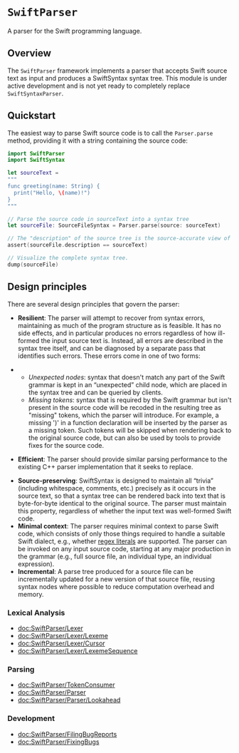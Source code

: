 # ``SwiftParser``

A parser for the Swift programming language.

## Overview

The `SwiftParser` framework implements a parser that accepts Swift source text
as input and produces a SwiftSyntax syntax tree. This module is under active development and is not yet ready to completely replace `SwiftSyntaxParser`.

## Quickstart

The easiest way to parse Swift source code is to call the `Parser.parse` method, providing it with a string containing the source code:

```swift
import SwiftParser
import SwiftSyntax

let sourceText =
"""
func greeting(name: String) {
  print("Hello, \(name)!")
}
"""

// Parse the source code in sourceText into a syntax tree
let sourceFile: SourceFileSyntax = Parser.parse(source: sourceText)

// The "description" of the source tree is the source-accurate view of what was parsed.
assert(sourceFile.description == sourceText)

// Visualize the complete syntax tree.
dump(sourceFile)
```

## Design principles

There are several design principles that govern the parser:

* **Resilient**: The parser will attempt to recover from syntax errors, maintaining as much of the program structure as is feasible. It has no side effects, and in particular produces no errors regardless of how ill-formed the input source text is. Instead, all errors are described in the syntax tree itself, and can be diagnosed by a separate pass that identifies such errors. These errors come in one of two forms:

* - *Unexpected nodes*: syntax that doesn't match any part of the Swift grammar is kept in an “unexpected” child node, which are placed in the syntax tree and can be queried by clients.
  - *Missing tokens*: syntax that is required by the Swift grammar but isn't present in the source code will be recoded in the resulting tree as "missing" tokens, which the parser will introduce. For example, a missing ')' in a function declaration will be inserted by the parser as a missing token. Such tokens will be skipped when rendering back to the original source code, but can also be used by tools to provide fixes for the source code.

* **Efficient**: The parser should provide similar parsing performance to the existing C++ parser implementation that it seeks to replace.

- **Source-preserving**: SwiftSyntax is designed to maintain all “trivia” (including whitespace, comments, etc.) precisely as it occurs in the source text, so that a syntax tree can be rendered back into text that is byte-for-byte identical to the original source. The parser must maintain this property, regardless of whether the input text was well-formed Swift code.
- **Minimal context**: The parser requires minimal context to parse Swift code, which consists of only those things required to handle a suitable Swift dialect, e.g., whether [regex literals](https://github.com/apple/swift-evolution/blob/main/proposals/0354-regex-literals.md) are supported. The parser can be invoked on any input source code, starting at any major production in the grammar (e.g., full source file, an individual type, an individual expression).
- **Incremental**: A parse tree produced for a source file can be incrementally updated for a new version of that source file, reusing syntax nodes where possible to reduce computation overhead and memory.

### Lexical Analysis

- <doc:SwiftParser/Lexer>
- <doc:SwiftParser/Lexer/Lexeme>
- <doc:SwiftParser/Lexer/Cursor>
- <doc:SwiftParser/Lexer/LexemeSequence>

### Parsing

- <doc:SwiftParser/TokenConsumer>
- <doc:SwiftParser/Parser>
- <doc:SwiftParser/Parser/Lookahead>

### Development

- <doc:SwiftParser/FilingBugReports>
- <doc:SwiftParser/FixingBugs>
